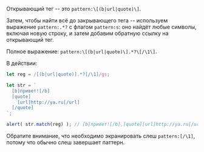 
Открывающий тег -- это `pattern:\[(b|url|quote)\]`.

Затем, чтобы найти всё до закрывающего тега -- используем выражение `pattern:.*?` с флагом `pattern:s`: оно найдёт любые символы, включая новую строку, и затем добавим обратную ссылку на открывающий тег.

Полное выражение: `pattern:\[(b|url|quote)\].*?\[/\1\]`.

В действии:

```js run
let reg = /[(b|url|quote)].*?[/\1]/gs;

let str = `
  [b]привет![/b]
  [quote]
    [url]http://ya.ru[/url]
  [/quote]
`;

alert( str.match(reg) ); // [b]привет![/b],[quote][url]http://ya.ru[/url][/quote]
```

Обратите внимание, что необходимо экранировать слеш `pattern:[/\1]`, потому что обычно слеш завершает паттерн.

